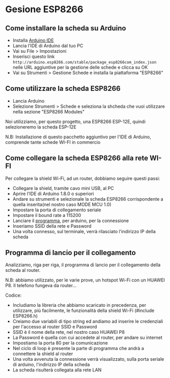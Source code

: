 # Gesione ESP8266

## Come installare la scheda su Arduino
* Installa [Arduino IDE](https://www.arduino.cc/en/main/software) 
* Lancia l'IDE di Arduino dal tuo PC
* Vai su File > Impostazioni
* Inserisci questo link `http://arduino.esp8266.com/stable/package_esp8266com_index.json` nelle URL aggiuntive per la gestione delle schede e clicca su OK
* Vai su Strumenti > Gestione Schede e installa la piattaforma "ESP8266"

## Come utilizzare la scheda ESP8266
* Lancia Arduino
* Selezione Strumenti > Schede e seleziona la shcheda che vuoi utilizzare nella sezione "ESP8266 Modules"

Noi utilizziamo, per questo progetto, una ESP8266 ESP-12E, quindi selezioneremo la scheda ESP-12E

N.B: Installazione di questo pacchetto aggiuntivo per l'IDE di Arduino, comprende tante schede WI-FI in commercio


## Come collegare la scheda ESP8266 alla rete WI-FI
Per collegare la shield Wi-Fi, ad un router, dobbiamo seguire questi passi:
* Collegare la shield, tramite cavo mini USB, al PC
* Aprire l'IDE di Arduino 1.8.0 o superiori
* Andare su strumenti e selezionale la scheda ESP8266 corrispondente a quella inserita(nel nostro caso MODE MCU 1.0)
* Impostare la porta di collegamento seriale
* Impostare il bound rate a 115200
* Lanciare il [programma](https://github.com/domoticawifi/Network-nodes/blob/master/sketch_Connessione_Rete_WiFi.ino), per arduino, per la connessione
* Inseriamo SSID della rete e Password
* Una volta connesso, sul terminale, verrà rilasciato l'indirizzo IP della scheda

## Programma di lancio per il collegamento
Analizziamo, riga per riga, il programma di lancio per il collegamento della scheda al router.

N.B: abbiamo utilizzato, per le varie prove, un hotspot Wi-Fi con un HUAWEI P8. Il telefono fungeva da router...

Codice:
* Includiamo la libreria che abbiamo scaricato in precedenza, per utilizzare, più facilmente, le funzionalità della shield Wi-Fi (#include ESP8266.h)
* Creiamo due variabili di tipo string ed andiamo ad inserire le credenziali per l'accesso al router SSID e Password
* SSID è il nome della rete, nel nostro caso HUAWEI P8
* La Password è quella con cui accedete al router, per andare su internet
* Impostiamo la porta 80 per la comunicazione
* Nel ciclo di loop è presente la parte di programma che andrà a connettere la shield al router
* Una volta avvenuta la connessione verrà visualizzato, sulla porta seriale di arduino, l'indirizzo IP della scheda
* La scheda risulterà collegata alla rete LAN
